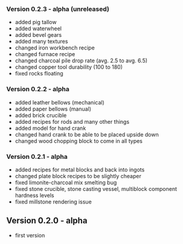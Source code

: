 ### Version 0.2.3 - alpha (unreleased)
- added pig tallow
- added waterwheel
- added bevel gears
- added many textures
- changed iron workbench recipe
- changed furnace recipe
- changed charcoal pile drop rate (avg. 2.5 to avg. 6.5)
- changed copper tool durability (100 to 180)
- fixed rocks floating
### Version 0.2.2 - alpha
- added leather bellows (mechanical)
- added paper bellows (manual)
- added brick crucible
- added recipes for rods and many other things
- added model for hand crank
- changed hand crank to be able to be placed upside down
- changed wood chopping block to come in all types
### Version 0.2.1 - alpha
- added recipes for metal blocks and back into ingots
- changed plate block recipes to be slightly cheaper
- fixed limonite-charcoal mix smelting bug
- fixed stone crucible, stone casting vessel, multiblock component hardness levels
- fixed millstone rendering issue
## Version 0.2.0 - alpha
- first version